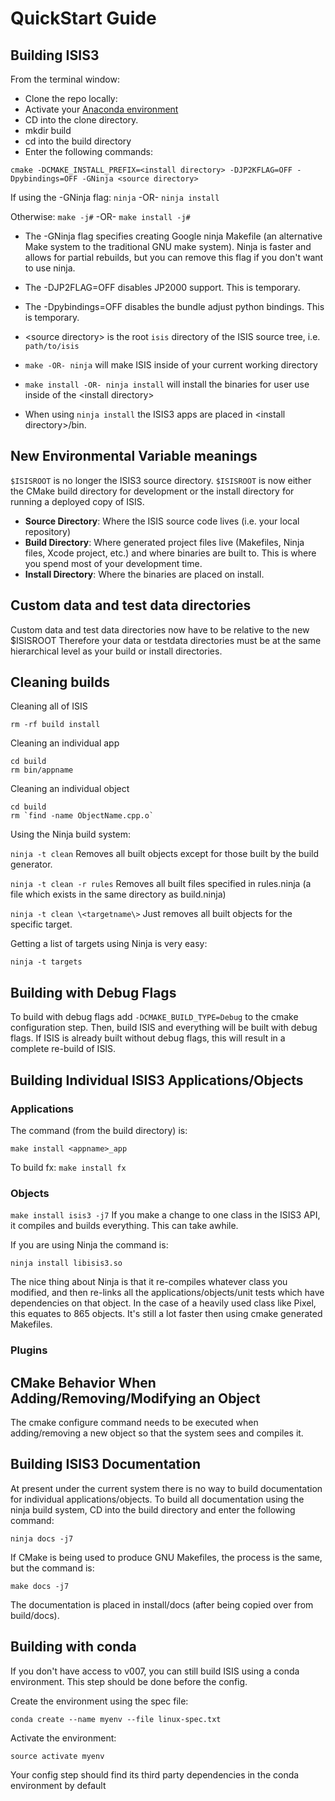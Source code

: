 # QuickStart Guide

## Building ISIS3
From the terminal window:
* Clone the repo locally:  <repo directory>
* Activate your [Anaconda environment](https://conda.io/docs/user-guide/tasks/manage-environments.html)
* CD into the clone directory.
* mkdir build
* cd into the build directory
* Enter the following commands:

`cmake -DCMAKE_INSTALL_PREFIX=<install directory> -DJP2KFLAG=OFF -Dpybindings=OFF -GNinja <source directory>`

If using the -GNinja flag:  `ninja` -OR- `ninja install`

Otherwise: `make -j#` -OR- `make install -j#`


* The -GNinja flag specifies creating Google ninja Makefile (an alternative Make system to the traditional GNU make system). Ninja is faster and allows for partial rebuilds, but you can remove this flag if you don't want to use ninja.

* The -DJP2FLAG=OFF disables JP2000 support.  This is temporary.

* The -Dpybindings=OFF disables the bundle adjust python bindings.  This is temporary.

* \<source directory\> is the root `isis` directory of the ISIS source tree, i.e. `path/to/isis` 

* ``` make -OR- ninja ``` will make ISIS inside of your current working directory

* ``` make install -OR- ninja install ``` will install the binaries for user use inside of the \<install directory\>

* When using ``` ninja install ``` the ISIS3 apps are placed in \<install directory\>/bin. 
 


## New Environmental Variable meanings
`$ISISROOT` is no longer the ISIS3 source directory. `$ISISROOT` is now either the CMake build directory for development or the install directory for running a deployed copy of ISIS. 

* **Source Directory**: Where the ISIS source code lives (i.e. your local repository)
* **Build Directory**: Where generated project files live (Makefiles, Ninja files, Xcode project, etc.) and where binaries are built to.  This is where you spend most of your development time. 
* **Install Directory**: Where the binaries are placed on install. 

## Custom data and test data directories
Custom data and test data directories now have to be relative to the new $ISISROOT
Therefore your data or testdata directories must be at the same hierarchical level as your build or install directories.

## Cleaning builds
Cleaning all of ISIS
```
rm -rf build install
```
Cleaning an individual app
```
cd build
rm bin/appname
```
Cleaning an individual object
```
cd build
rm `find -name ObjectName.cpp.o`
```
Using the Ninja build system:

`ninja -t clean` Removes all built objects except for those built by the build generator.

`ninja -t clean -r rules` Removes all built files specified in rules.ninja (a file which exists in the same directory as build.ninja)

`ninja -t clean \<targetname\>` Just removes all built objects for the specific target.

Getting a list of targets using Ninja is very easy:

`ninja -t targets`


## Building with Debug Flags

To build with debug flags add `-DCMAKE_BUILD_TYPE=Debug` to the cmake configuration step. Then, build ISIS and everything will be built with debug flags. If ISIS is already built without debug flags, this will result in a complete re-build of ISIS.

## Building Individual ISIS3 Applications/Objects

### Applications 

The command (from the build directory) is:

`make install <appname>_app`

To build fx:  `make install fx`

### Objects

`make install isis3 -j7`
If you make a change to one class in the ISIS3 API, 
it compiles and builds everything.  This can take awhile.

If you are using Ninja the command is:

`ninja install libisis3.so`

The nice thing about Ninja is that it re-compiles whatever class you modified,
and then re-links all the applications/objects/unit tests which have dependencies
on that object.  In the case of a heavily used class like Pixel, this equates to 865 objects.
It's still a lot faster then using cmake generated Makefiles.

### Plugins

## CMake Behavior When Adding/Removing/Modifying an Object

The cmake configure command needs to be executed when adding/removing a new object so that the system sees and compiles it.  

## Building ISIS3 Documentation

At present under the current system there is no way to build documentation for individual applications/objects.  To build all documentation using the ninja build system, CD into the build directory and enter the following command:

`ninja docs -j7`

If CMake is being used to produce GNU Makefiles, the process is the same, but the command is:

`make docs -j7`

The documentation is placed in install/docs (after being copied over from build/docs).

## Building with conda

If you don't have access to v007, you can still build ISIS using a conda environment. This step should be done before the config.
 
Create the environment using the spec file:

`conda create --name myenv --file linux-spec.txt`

Activate the environment:

`source activate myenv`

Your config step should find its third party dependencies in the conda environment by default

